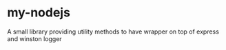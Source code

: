 my-nodejs
=========

A small library providing utility methods to have wrapper on top of express and winston logger
